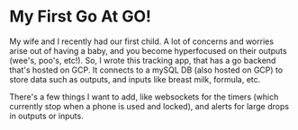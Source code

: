 # My First Go At GO!

My wife and I recently had our first child. A lot of concerns and worries arise out of having a baby, and you become hyperfocused on their outputs (wee's, poo's, etc!). So, I wrote this tracking app, that has a go backend that's hosted on GCP. It connects to a mySQL DB (also hosted on GCP) to store data such as outputs, and inputs like breast milk, formula, etc. 

There's a few things I want to add, like websockets for the timers (which currently stop when a phone is used and locked), and alerts for large drops in outputs or inputs.

